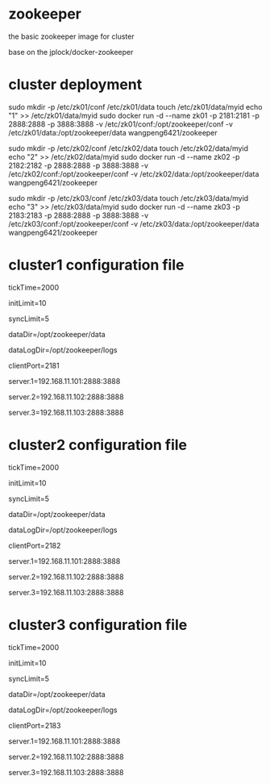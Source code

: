# zookeeper
the basic zookeeper image for cluster

base on the jplock/docker-zookeeper

# cluster deployment
sudo mkdir -p /etc/zk01/conf /etc/zk01/data
touch /etc/zk01/data/myid
echo "1" >>  /etc/zk01/data/myid
sudo docker run -d --name zk01 -p 2181:2181 -p 2888:2888 -p 3888:3888 -v /etc/zk01/conf:/opt/zookeeper/conf -v /etc/zk01/data:/opt/zookeeper/data wangpeng6421/zookeeper

sudo mkdir -p /etc/zk02/conf /etc/zk02/data
touch /etc/zk02/data/myid
echo "2" >>  /etc/zk02/data/myid
sudo docker run -d --name zk02 -p 2182:2182 -p 2888:2888 -p 3888:3888 -v /etc/zk02/conf:/opt/zookeeper/conf -v /etc/zk02/data:/opt/zookeeper/data wangpeng6421/zookeeper

sudo mkdir -p /etc/zk03/conf /etc/zk03/data
touch /etc/zk03/data/myid
echo "3" >>  /etc/zk03/data/myid
sudo docker run -d --name zk03 -p 2183:2183 -p 2888:2888 -p 3888:3888 -v /etc/zk03/conf:/opt/zookeeper/conf -v /etc/zk03/data:/opt/zookeeper/data wangpeng6421/zookeeper

# cluster1 configuration file
tickTime=2000

initLimit=10

syncLimit=5

dataDir=/opt/zookeeper/data

dataLogDir=/opt/zookeeper/logs

clientPort=2181

server.1=192.168.11.101:2888:3888

server.2=192.168.11.102:2888:3888

server.3=192.168.11.103:2888:3888

# cluster2 configuration file
tickTime=2000

initLimit=10

syncLimit=5

dataDir=/opt/zookeeper/data

dataLogDir=/opt/zookeeper/logs

clientPort=2182

server.1=192.168.11.101:2888:3888

server.2=192.168.11.102:2888:3888

server.3=192.168.11.103:2888:3888


# cluster3 configuration file
tickTime=2000

initLimit=10

syncLimit=5

dataDir=/opt/zookeeper/data

dataLogDir=/opt/zookeeper/logs

clientPort=2183

server.1=192.168.11.101:2888:3888

server.2=192.168.11.102:2888:3888

server.3=192.168.11.103:2888:3888
